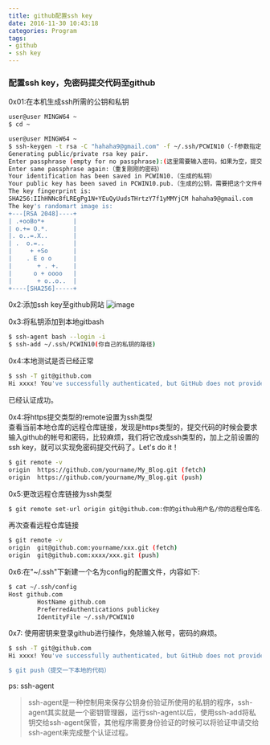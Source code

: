 ```yaml
---
title: github配置ssh key
date: 2016-11-30 10:43:18
categories: Program
tags:
- github
- ssh key
---
```

### 配置ssh key，免密码提交代码至github  
0x01:在本机生成ssh所需的公钥和私钥  
```bash
user@user MINGW64 ~
$ cd ~

user@user MINGW64 ~
$ ssh-keygen -t rsa -C "hahaha9@gmail.com" -f ~/.ssh/PCWIN10（-f参数指定生成的密钥名称，也可以不指定，默认为id_rsa）
Generating public/private rsa key pair.
Enter passphrase (empty for no passphrase):(这里需要输入密码，如果为空，提交的时候就不需要输入密码)
Enter same passphrase again:（重复刚刚的密码）
Your identification has been saved in PCWIN10.（生成的私钥）
Your public key has been saved in PCWIN10.pub.（生成的公钥，需要把这个文件中的内容提交到github上）
The key fingerprint is:
SHA256:IIhHNNc8fLREgPg1N+YEuQyUudsTHrtzY7f1yMMYjCM hahaha9@gmail.com
The key's randomart image is:
+---[RSA 2048]----+
| .+ooBo*+        |
| o.+= O.*.       |
|. o..=.X..       |
| .  o.=..        |
|     + +So       |
|    . E o o      |
|       + . +.    |
|      o + oooo   |
|       + o..o..  |
+----[SHA256]-----+

```
0x2:添加ssh key至github网站
![image](/blogimg/gitsshkey.png)

0x3:将私钥添加到本地gitbash  
```bash
$ ssh-agent bash --login -i
$ ssh-add ~/.ssh/PCWIN10(你自己的私钥的路径)

```

0x4:本地测试是否已经正常
```bash
$ ssh -T git@github.com
Hi xxxx! You've successfully authenticated, but GitHub does not provide shell access.

```
已经认证成功。

0x4:将https提交类型的remote设置为ssh类型  
查看当前本地仓库的远程仓库链接，发现是https类型的，提交代码的时候会要求输入github的帐号和密码，比较麻烦，我们将它改成ssh类型的，加上之前设置的ssh key，就可以实现免密码提交代码了。Let's do it！
```bash
$ git remote -v
origin  https://github.com/yourname/My_Blog.git (fetch)
origin  https://github.com/yourname/My_Blog.git (push)

```
0x5:更改远程仓库链接为ssh类型
```bash
$ git remote set-url origin git@github.com:你的github用户名/你的远程仓库名.git
```
再次查看远程仓库链接
```bash
$ git remote -v
origin  git@github.com:yourname/xxx.git (fetch)
origin  git@github.com:xxxx/xxx.git (push)

```
0x6:在"~/.ssh"下新建一个名为config的配置文件，内容如下:
```bash
$ cat ~/.ssh/config
Host github.com
        HostName github.com
        PreferredAuthentications publickey
        IdentityFile ~/.ssh/PCWIN10

```
0x7: 使用密钥来登录github进行操作，免除输入帐号，密码的麻烦。
```bash
$ ssh -T git@github.com
Hi xxxx! You've successfully authenticated, but GitHub does not provide shell access.(测试通过，说明咱们已经成功利用ssh密钥登录了)

$ git push（提交一下本地的代码）

```
ps: ssh-agent
>ssh-agent是一种控制用来保存公钥身份验证所使用的私钥的程序，ssh-agent其实就是一个密钥管理器，运行ssh-agent以后，使用ssh-add将私钥交给ssh-agent保管，其他程序需要身份验证的时候可以将验证申请交给ssh-agent来完成整个认证过程。
